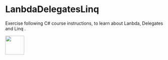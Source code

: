 # LanbdaDelegatesLinq
Exercise following C# course instructions, to learn about Lanbda, Delegates and Linq .

<a>
    <img src="https://cdn.jsdelivr.net/gh/devicons/devicon/icons/csharp/csharp-original.svg" width="60" height="60"/>
<a/> 
